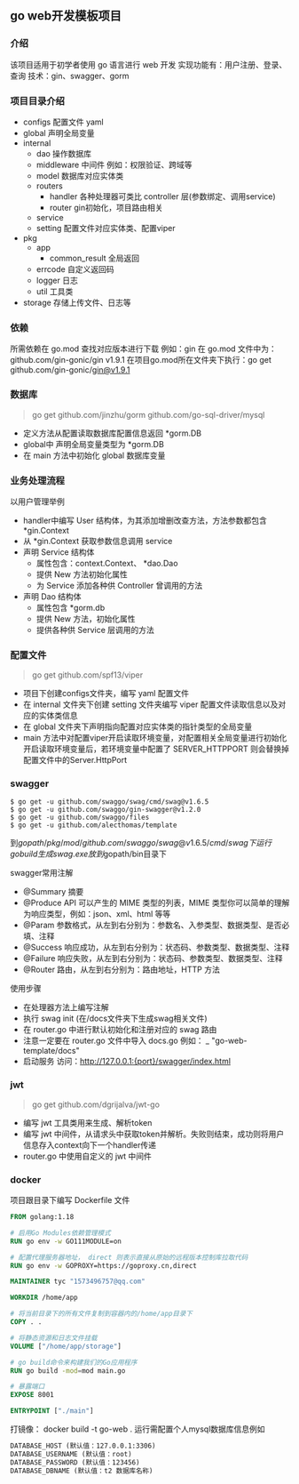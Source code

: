 ## go web开发模板项目
### 介绍
该项目适用于初学者使用 go 语言进行 web 开发
实现功能有：用户注册、登录、查询
技术：gin、swagger、gorm

### 项目目录介绍

- configs 配置文件 yaml
- global 声明全局变量
- internal
  - dao 操作数据库
  - middleware 中间件 例如：权限验证、跨域等
  - model 数据库对应实体类
  - routers
    - handler 各种处理器可类比 controller 层(参数绑定、调用service) 
    - router gin初始化，项目路由相关
  - service
  - setting 配置文件对应实体类、配置viper
- pkg
  - app
    - common_result 全局返回
  - errcode 自定义返回码
  - logger 日志
  - util 工具类
- storage 存储上传文件、日志等

### 依赖
所需依赖在 go.mod 查找对应版本进行下载
例如：gin 在 go.mod 文件中为：github.com/gin-gonic/gin v1.9.1
在项目go.mod所在文件夹下执行：go get github.com/gin-gonic/gin@v1.9.1
### 数据库
> go get github.com/jinzhu/gorm
> github.com/go-sql-driver/mysql

- 定义方法从配置读取数据库配置信息返回 *gorm.DB
- global中 声明全局变量类型为 *gorm.DB
- 在 main 方法中初始化 global 数据库变量

### 业务处理流程
以用户管理举例

- handler中编写 User 结构体，为其添加增删改查方法，方法参数都包含 *gin.Context
- 从 *gin.Context 获取参数信息调用 service 
- 声明 Service 结构体
  - 属性包含：context.Context、 *dao.Dao
  - 提供 New 方法初始化属性
  - 为 Service 添加各种供 Controller 曾调用的方法
- 声明 Dao 结构体
  - 属性包含 *gorm.db
  - 提供 New 方法，初始化属性
  - 提供各种供 Service 层调用的方法


### 配置文件
> go get github.com/spf13/viper 

- 项目下创建configs文件夹，编写 yaml 配置文件
- 在 internal 文件夹下创建 setting 文件夹编写 viper 配置文件读取信息以及对应的实体类信息
- 在 global 文件夹下声明指向配置对应实体类的指针类型的全局变量
- main 方法中对配置viper开启读取环境变量，对配置相关全局变量进行初始化
开启读取环境变量后，若环境变量中配置了 SERVER_HTTPPORT 则会替换掉配置文件中的Server.HttpPort



### swagger
```shell
$ go get -u github.com/swaggo/swag/cmd/swag@v1.6.5
$ go get -u github.com/swaggo/gin-swagger@v1.2.0 
$ go get -u github.com/swaggo/files
$ go get -u github.com/alecthomas/template
```
到$gopath/pkg/mod/github.com/swaggo/swag@v1.6.5/cmd/swag下运行go build 生成swag.exe 放到$gopath/bin目录下

swagger常用注解

- @Summary 摘要
- @Produce API 可以产生的 MIME 类型的列表，MIME 类型你可以简单的理解为响应类型，例如：json、xml、html 等等
- @Param 参数格式，从左到右分别为：参数名、入参类型、数据类型、是否必填、注释
- @Success 响应成功，从左到右分别为：状态码、参数类型、数据类型、注释
- @Failure 响应失败，从左到右分别为：状态码、参数类型、数据类型、注释
- @Router 路由，从左到右分别为：路由地址，HTTP 方法

使用步骤

- 在处理器方法上编写注解
- 执行 swag init (在/docs文件夹下生成swag相关文件)
- 在 router.go 中进行默认初始化和注册对应的 swag 路由
- 注意一定要在 router.go 文件中导入 docs.go 例如： _ "go-web-template/docs"
- 启动服务 访问：http://127.0.0.1:{port}/swagger/index.html

### jwt
> go get github.com/dgrijalva/jwt-go

- 编写 jwt 工具类用来生成、解析token
- 编写 jwt 中间件，从请求头中获取token并解析。失败则结束，成功则将用户信息存入context向下一个handler传递
- router.go 中使用自定义的 jwt 中间件

### docker
项目跟目录下编写 Dockerfile 文件
```dockerfile
FROM golang:1.18

# 启用Go Modules依赖管理模式
RUN go env -w GO111MODULE=on

# 配置代理服务器地址， direct 则表示直接从原始的远程版本控制库拉取代码
RUN go env -w GOPROXY=https://goproxy.cn,direct

MAINTAINER tyc "1573496757@qq.com"

WORKDIR /home/app

# 将当前目录下的所有文件复制到容器内的/home/app目录下
COPY . .

# 将静态资源和日志文件挂载
VOLUME ["/home/app/storage"]

# go build命令来构建我们的Go应用程序
RUN go build -mod=mod main.go

# 暴露端口
EXPOSE 8001

ENTRYPOINT ["./main"]
```

打镜像： docker build -t go-web .
运行需配置个人mysql数据库信息例如
```markdown
DATABASE_HOST (默认值：127.0.0.1:3306)
DATABASE_USERNAME (默认值：root)
DATABASE_PASSWORD (默认值：123456)
DATABASE_DBNAME (默认值：t2 数据库名称)
```


	
